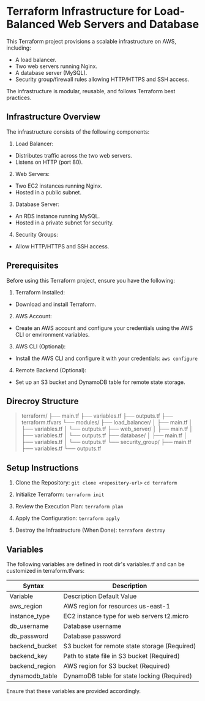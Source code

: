 # Terraform Infrastructure for Load-Balanced Web Servers and Database

This Terraform project provisions a scalable infrastructure on AWS, including:
- A load balancer.
- Two web servers running Nginx.
- A database server (MySQL).
- Security group/firewall rules allowing HTTP/HTTPS and SSH access.

The infrastructure is modular, reusable, and follows Terraform best practices.

## Infrastructure Overview

The infrastructure consists of the following components:

1. Load Balancer:
- Distributes traffic across the two web servers.
- Listens on HTTP (port 80).

2. Web Servers:
- Two EC2 instances running Nginx.
- Hosted in a public subnet.

3. Database Server:
- An RDS instance running MySQL.
- Hosted in a private subnet for security.

4. Security Groups:
- Allow HTTP/HTTPS and SSH access.

## Prerequisites
Before using this Terraform project, ensure you have the following:

1. Terraform Installed:
- Download and install Terraform.

2. AWS Account:
- Create an AWS account and configure your credentials using the AWS CLI or environment variables.

3. AWS CLI (Optional):
- Install the AWS CLI and configure it with your credentials:
`aws configure`

4. Remote Backend (Optional):
- Set up an S3 bucket and DynamoDB table for remote state storage.

## Direcroy Structure

>terraform/
>├── main.tf
>├── variables.tf
>├── outputs.tf
>├── terraform.tfvars
>└── modules/
>    ├── load_balancer/
>    │   ├── main.tf
>    │   ├── variables.tf
>    │   └── outputs.tf
>    ├── web_server/
>    │   ├── main.tf
>    │   ├── variables.tf
>    │   └── outputs.tf
>    ├── database/
>    │   ├── main.tf
>    │   ├── variables.tf
>    │   └── outputs.tf
>    └── security_group/
>        ├── main.tf
>        ├── variables.tf
>        └── outputs.tf


## Setup Instructions

1. Clone the Repository:
`git clone <repository-url>`
`cd terraform`

2. Initialize Terraform:
`terraform init`

3. Review the Execution Plan:
`terraform plan`

4. Apply the Configuration:
`terraform apply` 

5. Destroy the Infrastructure (When Done):
`terraform destroy`


## Variables
The following variables are defined in root dir's variables.tf and can be customized in terraform.tfvars:

| Syntax | Description |
| ----------- | ----------- |
|Variable	|Description	Default Value|
|aws_region	|AWS region for resources	us-east-1|
|instance_type	|EC2 instance type for web servers	t2.micro|
|db_username	|Database username|
|db_password	|Database password|
|backend_bucket	|S3 bucket for remote state storage	(Required)|
|backend_key	|Path to state file in S3 bucket	(Required)|
|backend_region	|AWS region for S3 bucket	(Required)|
|dynamodb_table	|DynamoDB table for state locking	(Required)|

Ensure that these variables are provided accordingly.